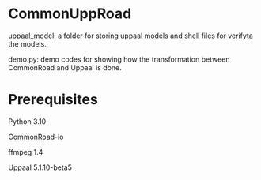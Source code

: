 # CommonUppRoad
uppaal_model: a folder for storing uppaal models and shell files for verifyta the models.

demo.py: demo codes for showing how the transformation between CommonRoad and Uppaal is done.

# Prerequisites
Python 3.10

CommonRoad-io

ffmpeg 1.4

Uppaal 5.1.10-beta5
